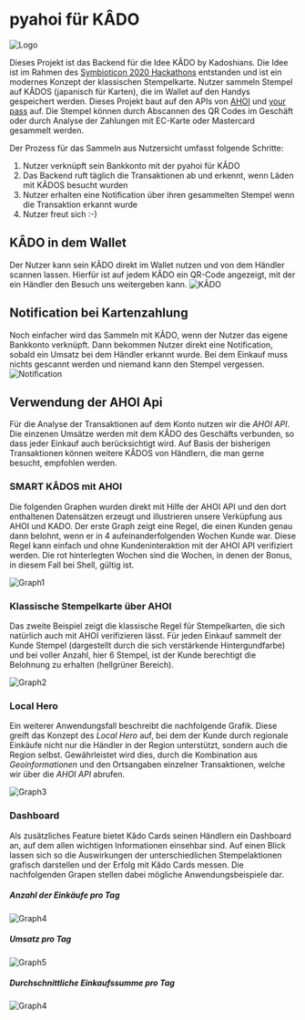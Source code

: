 # pyahoi für KÂDO
![Logo](images/logo.png "Logo")

Dieses Projekt ist das Backend für die Idee KÂDO by Kadoshians.
Die Idee ist im Rahmen des [Symbioticon 2020 Hackathons](https://symbioticon.de/ "Symbioticon 2020 Hackathons") entstanden und ist ein modernes Konzept der klassischen Stempelkarte.
Nutzer sammeln Stempel auf KÂDOS (japanisch für Karten), die im Wallet auf den Handys gespeichert werden.
Dieses Projekt baut auf den APIs von [AHOI](https://www.starfinanz-ahoi.de/de/ "AHOI") und [your pass](https://yourpass.eu "your pass") auf.
Die Stempel können durch Abscannen des QR Codes im Geschäft oder durch Analyse der Zahlungen mit EC-Karte oder Mastercard gesammelt werden.

Der Prozess für das Sammeln aus Nutzersicht umfasst folgende Schritte:
1. Nutzer verknüpft sein Bankkonto mit der pyahoi für KÂDO
2. Das Backend ruft täglich die Transaktionen ab und erkennt, wenn Läden mit KÂDOS besucht wurden
3. Nutzer erhalten eine Notification über ihren gesammelten Stempel wenn die Transaktion erkannt wurde
4. Nutzer freut sich :-)

## KÂDO in dem Wallet
Der Nutzer kann sein KÂDO direkt im Wallet nutzen und von dem Händler scannen lassen.
Hierfür ist auf jedem KÂDO ein QR-Code angezeigt, mit der ein Händler den Besuch uns weitergeben kann.
![KÂDO](images/kado.png "KÂDO")

## Notification bei Kartenzahlung
Noch einfacher wird das Sammeln mit KÂDO, wenn der Nutzer das eigene Bankkonto verknüpft.
Dann bekommen Nutzer direkt eine Notification, sobald ein Umsatz bei dem Händler erkannt wurde.
Bei dem Einkauf muss nichts gescannt werden und niemand kann den Stempel vergessen.
![Notification](images/notification.png "Notification")

## Verwendung der AHOI Api
Für die Analyse der Transaktionen auf dem Konto nutzen wir die *AHOI API*.
Die einzenen Umsätze werden mit dem KÂDO des Geschäfts verbunden, so dass jeder Einkauf auch berücksichtigt wird.
Auf Basis der bisherigen Transaktionen können weitere KÂDOS von Händlern, die man gerne besucht, empfohlen werden.

### SMART KÂDOS mit AHOI
Die folgenden Graphen wurden direkt mit Hilfe der AHOI API und den dort enthaltenen Datensätzen erzeugt und illustrieren unsere Verküpfung aus AHOI und KADO.
Der erste Graph zeigt eine Regel, die einen Kunden genau dann belohnt, wenn er in 4 aufeinanderfolgenden Wochen Kunde war. 
Diese Regel kann einfach und ohne Kundeninteraktion mit der AHOI API verifiziert werden. Die rot hinterlegten Wochen sind die Wochen, in denen der Bonus, in diesem Fall bei Shell, gültig ist. 

![Graph1](images/shell_4_weeks.png "Shell")

### Klassische Stempelkarte über AHOI
Das zweite Beispiel zeigt die klassische Regel für Stempelkarten, die sich natürlich auch mit AHOI verifizieren lässt. Für jeden Einkauf sammelt der Kunde Stempel (dargestellt durch die sich verstärkende Hintergundfarbe) und bei voller Anzahl, hier 6 Stempel, ist der Kunde berechtigt die Belohnung zu erhalten (hellgrüner Bereich).

![Graph2](images/tkmaxx_stempel.png "TKMaxx")


### Local Hero
Ein weiterer Anwendungsfall beschreibt die nachfolgende Grafik. 
Diese greift das Konzept des *Local Hero* auf, bei dem der Kunde durch regionale Einkäufe nicht nur die Händler in der Region unterstützt, sondern auch die Region selbst. 
Gewährleistet wird dies, durch die Kombination aus *Geoinformationen* und den Ortsangaben einzelner Transaktionen, welche wir über die *AHOI API* abrufen.

![Graph3](images/germany.png "Germany")

### Dashboard
Als zusätzliches Feature bietet Kâdo Cards seinen Händlern ein Dashboard an, auf dem allen wichtigen Informationen einsehbar sind.
Auf einen Blick lassen sich so die Auswirkungen der unterschiedlichen Stempelaktionen grafisch darstellen und der Erfolg mit Kâdo Cards messen.
Die nachfolgenden Grapen stellen dabei mögliche Anwendungsbeispiele dar. 

##### Anzahl der Einkäufe pro Tag
![Graph4](images/anzahl_einkäufe.png "Anzahl Einkäufe")

##### Umsatz pro Tag
![Graph5](images/umsatz_tag.png "Umsatz pro Tag")

##### Durchschnittliche Einkaufssumme pro Tag 
![Graph4](images/durchschnitt_einkauf.png "Durchschnittliche Einkäufe")